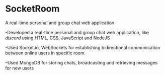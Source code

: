 # SocketRoom
A real-time personal and group chat web application

-Developed a real-time personal and group chat web application, like *discord* using HTML, CSS, JavaScript and
NodeJS

-Used Socket.io, WebSockets for establishing bidirectional communication between online users in specific room.

–Used MongoDB for storing chats, broadcasting and retrieving messages for new users
